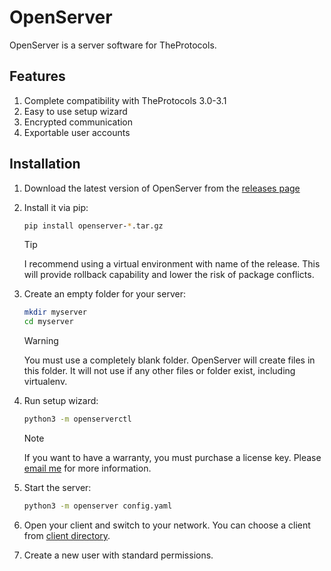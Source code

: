 # OpenServer

OpenServer is a server software for TheProtocols.

## Features

1. Complete compatibility with TheProtocols 3.0-3.1
2. Easy to use setup wizard
3. Encrypted communication
4. Exportable user accounts

## Installation

1. Download the latest version of OpenServer from the [releases page](https://github.com/islekcaganmert/openserver/releases)

2. Install it via pip:

    ```bash
    pip install openserver-*.tar.gz
    ```
    
    > [!TIP]
    > I recommend using a virtual environment with name of the release. This will provide rollback capability and lower the risk of package conflicts.

3. Create an empty folder for your server:

    ```bash
    mkdir myserver
    cd myserver
    ```
    
    > [!WARNING]
    > You must use a completely blank folder. OpenServer will create files in this folder. It will not use if any other files or folder exist, including virtualenv.

4. Run setup wizard:

    ```bash
    python3 -m openserverctl
    ```
    
    > [!NOTE]
    > If you want to have a warranty, you must purchase a license key. Please [email me](mailto:islekcaganmert@gmail.com) for more information.

5. Start the server:

    ```bash
    python3 -m openserver config.yaml
    ```

6. Open your client and switch to your network. You can choose a client from [client directory](https://github.com/islekcaganmert/TheProtocols/blob/main/Directory/Clients.md).

7. Create a new user with standard permissions.